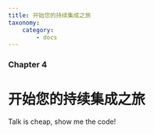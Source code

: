 ```yaml
---
title: 开始您的持续集成之旅
taxonomy:
    category:
        - docs
---
```


### Chapter 4

# 开始您的持续集成之旅

Talk is cheap, show me the code!
